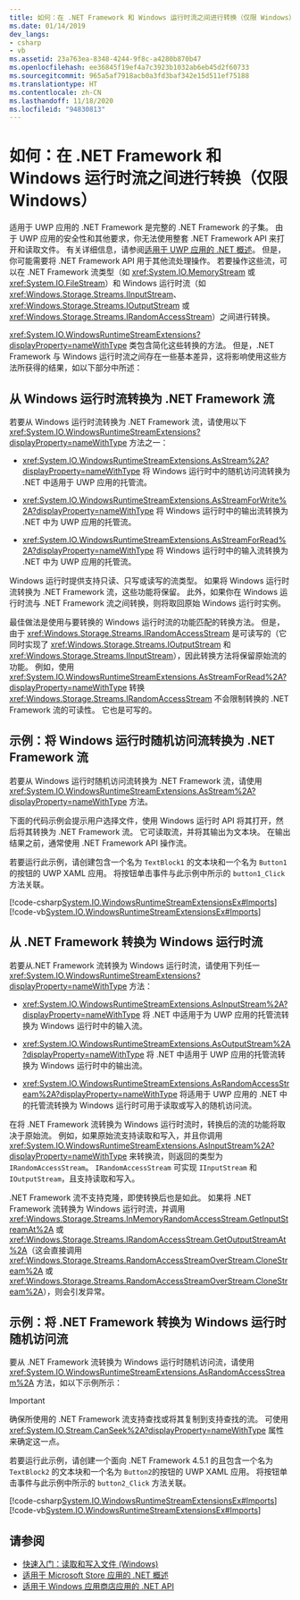 ```yaml
---
title: 如何：在 .NET Framework 和 Windows 运行时流之间进行转换（仅限 Windows）
ms.date: 01/14/2019
dev_langs:
- csharp
- vb
ms.assetid: 23a763ea-8348-4244-9f8c-a4280b870b47
ms.openlocfilehash: ee36845f19ef4a7c3923b1032ab6eb45d2f60733
ms.sourcegitcommit: 965a5af7918acb0a3fd3baf342e15d511ef75188
ms.translationtype: HT
ms.contentlocale: zh-CN
ms.lasthandoff: 11/18/2020
ms.locfileid: "94830813"
---
```

# <a name="how-to-convert-between-net-framework-and-windows-runtime-streams-windows-only"></a>如何：在 .NET Framework 和 Windows 运行时流之间进行转换（仅限 Windows）

适用于 UWP 应用的 .NET Framework 是完整的 .NET Framework 的子集。 由于 UWP 应用的安全性和其他要求，你无法使用整套 .NET Framework API 来打开和读取文件。 有关详细信息，请参阅[适用于 UWP 应用的 .NET 概述](/previous-versions/windows/apps/br230302(v=vs.140))。 但是，你可能需要将 .NET Framework API 用于其他流处理操作。 若要操作这些流，可以在 .NET Framework 流类型（如 <xref:System.IO.MemoryStream> 或 <xref:System.IO.FileStream>）和 Windows 运行时流（如 <xref:Windows.Storage.Streams.IInputStream>、<xref:Windows.Storage.Streams.IOutputStream> 或 <xref:Windows.Storage.Streams.IRandomAccessStream>）之间进行转换。

<xref:System.IO.WindowsRuntimeStreamExtensions?displayProperty=nameWithType> 类包含简化这些转换的方法。 但是，.NET Framework 与 Windows 运行时流之间存在一些基本差异，这将影响使用这些方法所获得的结果，如以下部分中所述：

## <a name="convert-from-a-windows-runtime-to-a-net-framework-stream"></a>从 Windows 运行时流转换为 .NET Framework 流
若要从 Windows 运行时流转换为 .NET Framework 流，请使用以下 <xref:System.IO.WindowsRuntimeStreamExtensions?displayProperty=nameWithType> 方法之一：

- <xref:System.IO.WindowsRuntimeStreamExtensions.AsStream%2A?displayProperty=nameWithType> 将 Windows 运行时中的随机访问流转换为 .NET 中适用于 UWP 应用的托管流。
  
- <xref:System.IO.WindowsRuntimeStreamExtensions.AsStreamForWrite%2A?displayProperty=nameWithType> 将 Windows 运行时中的输出流转换为 .NET 中为 UWP 应用的托管流。
  
- <xref:System.IO.WindowsRuntimeStreamExtensions.AsStreamForRead%2A?displayProperty=nameWithType> 将 Windows 运行时中的输入流转换为 .NET 中为 UWP 应用的托管流。

Windows 运行时提供支持只读、只写或读写的流类型。 如果将 Windows 运行时流转换为 .NET Framework 流，这些功能将保留。 此外，如果你在 Windows 运行时流与 .NET Framework 流之间转换，则将取回原始 Windows 运行时实例。

最佳做法是使用与要转换的 Windows 运行时流的功能匹配的转换方法。 但是，由于 <xref:Windows.Storage.Streams.IRandomAccessStream> 是可读写的（它同时实现了 <xref:Windows.Storage.Streams.IOutputStream> 和 <xref:Windows.Storage.Streams.IInputStream>），因此转换方法将保留原始流的功能。 例如，使用 <xref:System.IO.WindowsRuntimeStreamExtensions.AsStreamForRead%2A?displayProperty=nameWithType> 转换 <xref:Windows.Storage.Streams.IRandomAccessStream> 不会限制转换的 .NET Framework 流的可读性。 它也是可写的。

## <a name="example-convert-windows-runtime-random-access-to-net-framework-stream"></a>示例：将 Windows 运行时随机访问流转换为 .NET Framework 流
若要从 Windows 运行时随机访问流转换为 .NET Framework 流，请使用 <xref:System.IO.WindowsRuntimeStreamExtensions.AsStream%2A?displayProperty=nameWithType> 方法。

下面的代码示例会提示用户选择文件，使用 Windows 运行时 API 将其打开，然后将其转换为 .NET Framework 流。 它可读取流，并将其输出为文本块。 在输出结果之前，通常使用 .NET Framework API 操作流。

若要运行此示例，请创建包含一个名为 `TextBlock1` 的文本块和一个名为 `Button1` 的按钮的 UWP XAML 应用。 将按钮单击事件与此示例中所示的 `button1_Click` 方法关联。

  [!code-csharp[System.IO.WindowsRuntimeStreamExtensionsEx#Imports](~/samples/snippets/csharp/VS_Snippets_CLR_System/system.io.windowsruntimestreamextensionsex/cs/mainpage1.xaml.cs)]
  [!code-vb[System.IO.WindowsRuntimeStreamExtensionsEx#Imports](~/samples/snippets/visualbasic/VS_Snippets_CLR_System/system.io.windowsruntimestreamextensionsex/vb/mainpage1.xaml.vb)]

## <a name="convert-from-a-net-framework-to-a-windows-runtime-stream"></a>从 .NET Framework 转换为 Windows 运行时流
若要从.NET Framework 流转换为 Windows 运行时流，请使用下列任一 <xref:System.IO.WindowsRuntimeStreamExtensions?displayProperty=nameWithType> 方法：

- <xref:System.IO.WindowsRuntimeStreamExtensions.AsInputStream%2A?displayProperty=nameWithType> 将 .NET 中适用于为 UWP 应用的托管流转换为 Windows 运行时中的输入流。
  
- <xref:System.IO.WindowsRuntimeStreamExtensions.AsOutputStream%2A?displayProperty=nameWithType> 将 .NET 中适用于 UWP 应用的托管流转换为 Windows 运行时中的输出流。
  
- <xref:System.IO.WindowsRuntimeStreamExtensions.AsRandomAccessStream%2A?displayProperty=nameWithType> 将适用于 UWP 应用的 .NET 中的托管流转换为 Windows 运行时可用于读取或写入的随机访问流。

在将 .NET Framework 流转换为 Windows 运行时流时，转换后的流的功能将取决于原始流。 例如，如果原始流支持读取和写入，并且你调用 <xref:System.IO.WindowsRuntimeStreamExtensions.AsInputStream%2A?displayProperty=nameWithType> 来转换流，则返回的类型为 `IRandomAccessStream`。 `IRandomAccessStream` 可实现 `IInputStream` 和 `IOutputStream`，且支持读取和写入。

.NET Framework 流不支持克隆，即使转换后也是如此。 如果将 .NET Framework 流转换为 Windows 运行时流，并调用 <xref:Windows.Storage.Streams.InMemoryRandomAccessStream.GetInputStreamAt%2A> 或 <xref:Windows.Storage.Streams.IRandomAccessStream.GetOutputStreamAt%2A>（这会直接调用 <xref:Windows.Storage.Streams.RandomAccessStreamOverStream.CloneStream%2A> 或 <xref:Windows.Storage.Streams.RandomAccessStreamOverStream.CloneStream%2A>），则会引发异常。

## <a name="example-convert-net-framework-to-windows-runtime-random-access-stream"></a>示例：将 .NET Framework 转换为 Windows 运行时随机访问流

要从 .NET Framework 流转换为 Windows 运行时随机访问流，请使用 <xref:System.IO.WindowsRuntimeStreamExtensions.AsRandomAccessStream%2A> 方法，如以下示例所示：

> [!IMPORTANT]
> 确保所使用的 .NET Framework 流支持查找或将其复制到支持查找的流。 可使用 <xref:System.IO.Stream.CanSeek%2A?displayProperty=nameWithType> 属性来确定这一点。

若要运行此示例，请创建一个面向 .NET Framework 4.5.1 的且包含一个名为 `TextBlock2` 的文本块和一个名为 `Button2`的按钮的 UWP XAML 应用。 将按钮单击事件与此示例中所示的 `button2_Click` 方法关联。

  [!code-csharp[System.IO.WindowsRuntimeStreamExtensionsEx#Imports](~/samples/snippets/csharp/VS_Snippets_CLR_System/system.io.windowsruntimestreamextensionsex/cs/mainpage2.xaml.cs)]
  [!code-vb[System.IO.WindowsRuntimeStreamExtensionsEx#Imports](~/samples/snippets/visualbasic/VS_Snippets_CLR_System/system.io.windowsruntimestreamextensionsex/vb/mainpage2.xaml.vb)]

## <a name="see-also"></a>请参阅

- [快速入门：读取和写入文件 (Windows)](/previous-versions/windows/apps/hh464978(v=win.10))  
- [适用于 Microsoft Store 应用的 .NET 概述](/previous-versions/windows/apps/br230302(v=vs.140))  
- [适用于 Windows 应用商店应用的 .NET API](/previous-versions/br230232(v=vs.120))
